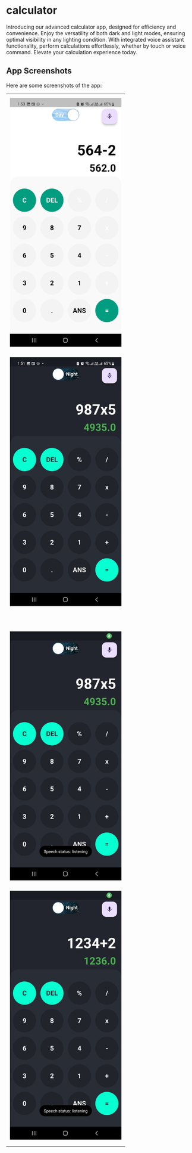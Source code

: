 # calculator

Introducing our advanced calculator app, designed for efficiency and convenience. Enjoy the versatility of both dark and light modes, ensuring optimal visibility in any lighting condition. With integrated voice assistant functionality, perform calculations effortlessly, whether by touch or voice command. Elevate your calculation experience today.


## App Screenshots

Here are some screenshots of the app:

<table>
  <tr>
    <td style="padding: 10px;"><img src="assets/calc_1.jpg" alt="Screen 1" style="width: 300px;"/></td>
     <tr>
    <td colspan="2" style="width: 40px;"></td> <!-- Empty row for vertical space -->
  </tr>
    <td style="padding: 10px;"><img src="assets/calc_2.jpg" alt="Screen 2" style="width: 300px;"/></td>    
  </tr>
  <tr>
    <td colspan="2" style="height: 40px;"></td> <!-- Empty row for vertical space -->
  </tr>
  <tr>
    <td style="padding: 10px;"><img src="assets/calc_3.jpg" alt="Screen 3" style="width: 300px;"/></td>
     <tr>
    <td colspan="2" style="width: 40px;"></td> <!-- Empty row for vertical space -->
  </tr>
    <td style="padding: 10px;"><img src="assets/calc_4.jpg" alt="Screen 4" style="width: 300px;"/></td>
  </tr>
   <td colspan="2" style="width: 40px;"></td>
</table>
